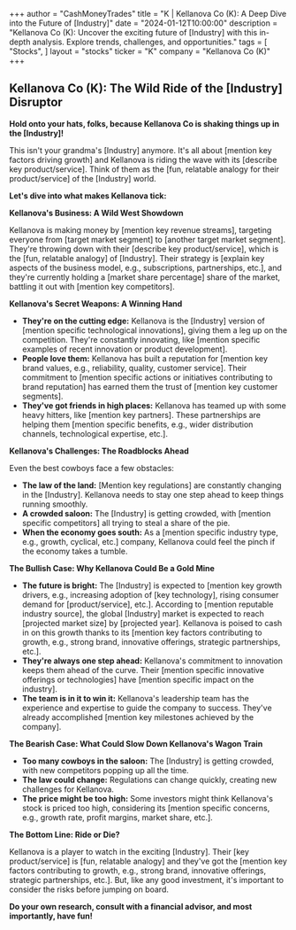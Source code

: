 +++
author = "CashMoneyTrades"
title = "K |  Kellanova Co (K): A Deep Dive into the Future of [Industry]"
date = "2024-01-12T10:00:00"
description = "Kellanova Co (K): Uncover the exciting future of [Industry] with this in-depth analysis. Explore trends, challenges, and opportunities."
tags = [
"Stocks",
]
layout = "stocks"
ticker = "K"
company = "Kellanova Co (K)"
+++
        


## Kellanova Co (K): The Wild Ride of the [Industry] Disruptor

**Hold onto your hats, folks, because Kellanova Co is shaking things up in the [Industry]!** 

This isn't your grandma's [Industry] anymore. It's all about [mention key factors driving growth] and Kellanova is riding the wave with its [describe key product/service]. Think of them as the [fun, relatable analogy for their product/service] of the [Industry] world.  

**Let's dive into what makes Kellanova tick:**

**Kellanova's Business: A Wild West Showdown**

Kellanova is making money by [mention key revenue streams], targeting everyone from [target market segment] to [another target market segment]. They're throwing down with their [describe key product/service], which is the [fun, relatable analogy] of [Industry]. Their strategy is [explain key aspects of the business model, e.g., subscriptions, partnerships, etc.],  and they're currently holding a [market share percentage] share of the market, battling it out with [mention key competitors]. 

**Kellanova's Secret Weapons: A Winning Hand**

* **They're on the cutting edge:**  Kellanova is the [Industry] version of [mention specific technological innovations], giving them a leg up on the competition. They're constantly innovating, like [mention specific examples of recent innovation or product development].
* **People love them:** Kellanova has built a reputation for [mention key brand values, e.g., reliability, quality, customer service]. Their commitment to [mention specific actions or initiatives contributing to brand reputation] has earned them the trust of [mention key customer segments].
* **They've got friends in high places:**  Kellanova has teamed up with some heavy hitters, like [mention key partners]. These partnerships are helping them [mention specific benefits, e.g., wider distribution channels, technological expertise, etc.].

**Kellanova's Challenges: The Roadblocks Ahead**

Even the best cowboys face a few obstacles:

* **The law of the land:**  [Mention key regulations] are constantly changing in the [Industry]. Kellanova needs to stay one step ahead to keep things running smoothly.
* **A crowded saloon:** The [Industry] is getting crowded, with [mention specific competitors] all trying to steal a share of the pie.  
* **When the economy goes south:**  As a [mention specific industry type, e.g., growth, cyclical, etc.] company, Kellanova could feel the pinch if the economy takes a tumble. 

**The Bullish Case: Why Kellanova Could Be a Gold Mine**

* **The future is bright:**  The [Industry] is expected to [mention key growth drivers, e.g., increasing adoption of [key technology], rising consumer demand for [product/service], etc.]. According to [mention reputable industry source], the global [Industry] market is expected to reach [projected market size] by [projected year]. Kellanova is poised to cash in on this growth thanks to its [mention key factors contributing to growth, e.g., strong brand, innovative offerings, strategic partnerships, etc.]. 
* **They're always one step ahead:** Kellanova's commitment to innovation keeps them ahead of the curve. Their [mention specific innovative offerings or technologies] have [mention specific impact on the industry].
* **The team is in it to win it:**  Kellanova's leadership team has the experience and expertise to guide the company to success. They've already accomplished [mention key milestones achieved by the company].

**The Bearish Case: What Could Slow Down Kellanova's Wagon Train**

* **Too many cowboys in the saloon:**  The [Industry] is getting crowded, with new competitors popping up all the time.  
* **The law could change:**  Regulations can change quickly, creating new challenges for Kellanova.
* **The price might be too high:**  Some investors might think Kellanova's stock is priced too high, considering its [mention specific concerns, e.g., growth rate, profit margins, market share, etc.]. 

**The Bottom Line: Ride or Die?**

Kellanova is a player to watch in the exciting [Industry].  Their [key product/service] is [fun, relatable analogy] and they've got the [mention key factors contributing to growth, e.g., strong brand, innovative offerings, strategic partnerships, etc.]. But, like any good investment, it's important to consider the risks before jumping on board. 

**Do your own research, consult with a financial advisor, and most importantly, have fun!**  

        